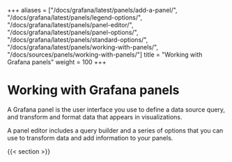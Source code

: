 +++
aliases = ["/docs/grafana/latest/panels/add-a-panel/", "/docs/grafana/latest/panels/legend-options/", "/docs/grafana/latest/panels/panel-editor/", "/docs/grafana/latest/panels/panel-options/", "/docs/grafana/latest/panels/standard-options/", "/docs/grafana/latest/panels/working-with-panels/", "/docs/sources/panels/working-with-panels/"]
title = "Working with Grafana panels"
weight = 100
+++

# Working with Grafana panels

A Grafana panel is the user interface you use to define a data source query, and transform and format data that appears in visualizations.

A panel editor includes a query builder and a series of options that you can use to transform data and add information to your panels.

{{< section >}}
